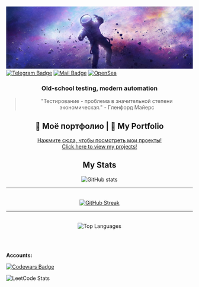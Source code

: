 [![Alexey's GitHub Banner](./assets/1500x500.jpg)]()
[![Telegram Badge](https://img.shields.io/badge/Telegram-2CA5E0?style=for-the-badge&logo=telegram&logoColor=white )](https://t.me/Alexey_Zhikharev)
[![Mail Badge](https://img.shields.io/badge/Gmail-D14836?style=for-the-badge&logo=gmail&logoColor=white)](https://waltafunk@gmail.com)
[![OpenSea](https://img.shields.io/badge/OpenSea-%232081E2.svg?style=for-the-badge&logo=opensea&logoColor=white)](https://opensea.io/WaltaFunk)

<div align="center">

### Old-school testing, modern automation

> "Тестирование - проблема в значительной степени экономическая." - Гленфорд Майерс

## 🌟 Моё портфолио | 🌟 My Portfolio

<a href="https://zhikhareval.github.io/">Нажмите сюда, чтобы посмотреть мои проекты!</a><br/>
<a href="https://zhikhareval.github.io/">Click here to view my projects!</a>

## My Stats

<!-- Основная карточка -->
<img src="https://github-readme-stats.vercel.app/api?username=ZhikharevAl&show_icons=true&theme=synthwave" alt="GitHub stats" />

---
<!-- Streak -->
<br/>
<a href="https://git.io/streak-stats">
  <img src="https://streak-stats.demolab.com/?user=ZhikharevAl&theme=shadow-purple" alt="GitHub Streak"/>
</a>

---
<!-- Top Langs -->
<br/>
<img src="https://github-readme-stats.vercel.app/api/top-langs/?username=ZhikharevAl&layout=compact&bg_color=000000&text_color=FFFFFF" alt="Top Languages" />

</div>

<!-- Аккаунты -->
<br/><br/>
<p>
  <strong>Accounts:</strong>
</p>

<!-- Codewars -->
<p>
  <a href="https://www.codewars.com/users/ZhikharevAl">
    <img src="https://www.codewars.com/users/ZhikharevAl/badges/large" alt="Codewars Badge"/>
  </a>
</p>

<!-- LeetCode -->
<p>
  <img src="https://leetcard.jacoblin.cool/waltafunk" alt="LeetCode Stats"/>
</p>
